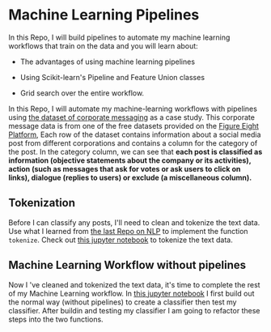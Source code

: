 #  Machine Learning  Pipelines
 
In this Repo, I will build pipelines to automate my machine learning workflows that train on the data and you will learn about:

* The advantages of using machine learning pipelines

* Using Scikit-learn's Pipeline and Feature Union classes

* Grid search over the entire workflow.


In this Repo, I will automate my machine-learning workflows with pipelines using [the dataset of corporate messaging](https://github.com/A2Amir/Machine-Learning-Pipelines/blob/master/dataset/corporate_messaging.csv) as a case study. This corporate message data is from one of the free datasets provided on the [Figure Eight Platform](https://appen.com/resources/datasets/),  Each row of the dataset contains information about a social media post from different corporations and contains a column for the category of the post. In the category column, we can see that **each post is classified as information (objective statements about the company or its activities), action (such as messages that ask for votes or ask users to click on links), dialogue (replies to users) or exclude (a miscellaneous column).** 


## Tokenization

Before I can classify any posts, I'll need to clean and tokenize the text data. Use what I learned from [the last Repo on NLP](https://github.com/A2Amir/NLP-and-Pipelines) to implement the function `tokenize`. Check out [this jupyter notebook](https://github.com/A2Amir/Machine-Learning-Pipelines/blob/master/Code/1_clean_tokenize.ipynb) to tokenize the text data.


## Machine Learning Workflow without pipelines
Now I 've cleaned and tokenized the text data, it's time to complete the rest of my Machine Learning workflow. In [this jupyter notebook](https://github.com/A2Amir/Machine-Learning-Pipelines/blob/master/Code/2_ml_workflow.ipynb) I first build out the normal way (without pipelines) to create a classifier then test my classifier. After buildin and testing my classifier I am going to refactor these steps into the two functions.
